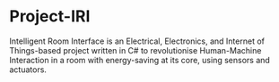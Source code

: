 # Project-IRI
Intelligent Room Interface is an Electrical, Electronics, and Internet of Things-based project written in C# to revolutionise Human-Machine Interaction in a room with energy-saving at its core, using sensors and actuators.
